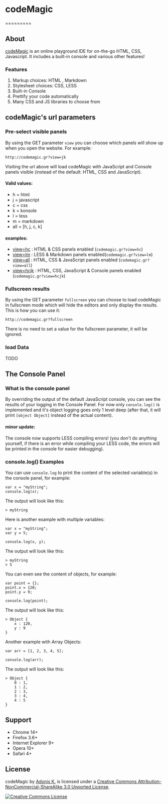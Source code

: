 # codeMagic

=========

## About

[codeMagic](http://codemagic.gr) is an online playground IDE for on-the-go HTML, CSS, Javascript. It includes a built-in console and various other features!

### Features

1. Markup choices: HTML , Markdown
2. Stylesheet choices: CSS, LESS
3. Built-in Console
4. Prettify your code automatically
5. Many CSS and JS libraries to choose from

## codeMagic's url parameters

### Pre-select visible panels

By using the GET parameter `view` you can choose which panels will show up when you open the website. For example:

    http://codemagic.gr?view=jk

Visiting the url above will load codeMagic with JavaScript and Console panels visible (instead of the default: HTML, CSS and JavaScript).

#### Valid values:

* h = html
* j = javascript
* c = css
* k = konsole
* l = less
* m = markdown
* all = [h, j, c, k]

#### examples:

* [view=hc](http://codemagic.gr?view=hc) : HTML & CSS panels enabled (`codemagic.gr?view=hc`)
* [view=lm](http://codemagic.gr?view=lm) : LESS & Markdown panels enabled(`codemagic.gr?view=lm`)
* [view=all](http://codemagic.gr?view=all) : HTML, CSS & JavaScript panels enabled (`codemagic.gr?view=all`)
* [view=hcjk](http://codemagic.gr?view=hcjk) : HTML, CSS, JavaScript & Console panels enabled (`codemagic.gr?view=hcjk`)

### Fullscreen results

By using the GET parameter `fullscreen` you can choose to load codeMagic in fullscreen mode which will hide the editors and only display the results. This is how you can use it:

    http://codemagic.gr?fullscreen

There is no need to set a value for the fullscreen parameter, it will be ignored.

### load Data

TODO

## The Console Panel

### What is the console panel

By overriding the output of the default JavaScript console, you can see the results of your logging in the Console Panel. For now only `console.log()` is implemented and it's object logging goes only 1 level deep (after that, it will print `[object Object]` instead of the actual content).

#### minor update:

The console now supports LESS compiling errors! (you don't do anything yourself, if there is an error while compiling your LESS code, the errors will be printed in the console for easier debugging).

### console.log() Examples

You can use `console.log` to print the content of the selected variable(s) in the console panel, for example:

    var x = "myString";
    console.log(x);

The output will look like this:

    > myString

Here is another example with multiple variables:

    var x = "myString";
    var y = 5;
    
    console.log(x, y);

The output will look like this:

    > myString
    > 5

You can even see the content of objects, for example:

    var point = {};
    point.x = 120;
    point.y = 9;
    
    console.log(point);

The output will look like this:

    > Object {
        x : 120,
        y : 9
    }

Another example with Array Objects:

    var arr = [1, 2, 3, 4, 5];
    
    console.log(arr);

The output will look like this:

    > Object {
        0 : 1,
        1 : 2,
        2 : 3,
        3 : 4,
        4 : 5
    }


## Support

* Chrome 14+
* Firefox 3.6+
* Internet Explorer 9+
* Opera 10+
* Safari 4+

## License

codeMagic by [Adonis K.](http://varemenos.com) is licensed under a [Creative Commons Attribution-NonCommercial-ShareAlike 3.0 Unported License](http://creativecommons.org/licenses/by-nc-sa/3.0/deed.en_US).

[![Creative Commons License](http://i.creativecommons.org/l/by-nc-sa/3.0/88x31.png)](http://creativecommons.org/licenses/by-nc-sa/3.0/deed.en_US)
